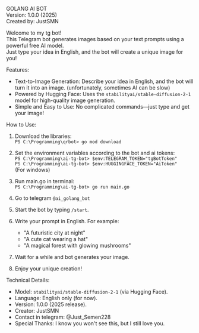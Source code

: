 GOLANG AI BOT                      
Version: 1.0.0 (2025)                 
Created by: JustSMN

Welcome to my tg bot!  
This Telegram bot generates images based on your text prompts using a powerful free AI model.  
Just type your idea in English, and the bot will create a unique image for you!


Features:
- Text-to-Image Generation: Describe your idea in English, and the bot will turn it into an image. (unfortunately, sometimes AI can be slow) 
- Powered by Hugging Face: Uses the `stabilityai/stable-diffusion-2-1` model for high-quality image generation.
- Simple and Easy to Use: No complicated commands—just type and get your image!


How to Use:
1. Download the libraries:\
`PS C:\Programming\qrbot> go mod download` 
2. Set the environment variables according to the bot and ai tokens:\
`PS C:\Programming\ai-tg-bot> $env:TELEGRAM_TOKEN="tgBotToken"` \
`PS C:\Programming\ai-tg-bot> $env:HUGGINGFACE_TOKEN="AiToken"` \
(For windows) 

3. Run main.go in terminal:\
               `PS C:\Programming\ai-tg-bot> go run main.go`
4. Go to telegram `@ai_golang_bot` 
5. Start the bot by typing `/start`.
6. Write your prompt in English. For example:
   - "A futuristic city at night"
   - "A cute cat wearing a hat"
   - "A magical forest with glowing mushrooms"
7. Wait for a while and bot generates your image.
8. Enjoy your unique creation! 




Technical Details:
- Model: `stabilityai/stable-diffusion-2-1` (via Hugging Face).
- Language: English only (for now).
- Version: 1.0.0 (2025 release).
- Creator: JustSMN 
- Contact in telegram: @Just_Semen228
- Special Thanks: I know you won't see this, but I still love you.
